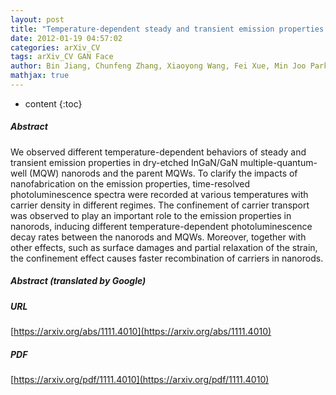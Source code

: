 ```yaml
---
layout: post
title: "Temperature-dependent steady and transient emission properties of InGaN/GaN multiple quantum well nanorods"
date: 2012-01-19 04:57:02
categories: arXiv_CV
tags: arXiv_CV GAN Face
author: Bin Jiang, Chunfeng Zhang, Xiaoyong Wang, Fei Xue, Min Joo Park, Joon Seop Kwak, Min Xiao
mathjax: true
---
```


* content
{:toc}

##### Abstract
We observed different temperature-dependent behaviors of steady and transient emission properties in dry-etched InGaN/GaN multiple-quantum-well (MQW) nanorods and the parent MQWs. To clarify the impacts of nanofabrication on the emission properties, time-resolved photoluminescence spectra were recorded at various temperatures with carrier density in different regimes. The confinement of carrier transport was observed to play an important role to the emission properties in nanorods, inducing different temperature-dependent photoluminescence decay rates between the nanorods and MQWs. Moreover, together with other effects, such as surface damages and partial relaxation of the strain, the confinement effect causes faster recombination of carriers in nanorods.

##### Abstract (translated by Google)


##### URL
[https://arxiv.org/abs/1111.4010](https://arxiv.org/abs/1111.4010)

##### PDF
[https://arxiv.org/pdf/1111.4010](https://arxiv.org/pdf/1111.4010)

